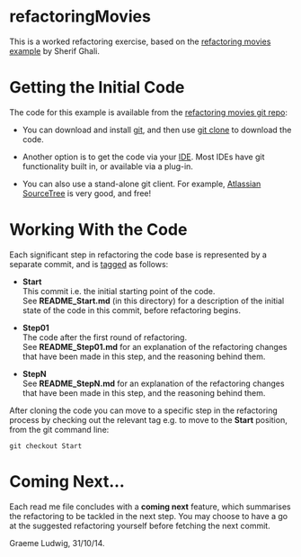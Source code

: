 refactoringMovies
=================

This is a worked refactoring exercise, based on the [refactoring movies example](http://www.slideshare.net/liufabin66688/refactoring-example) by Sherif Ghali.

# Getting the Initial Code #

The code for this example is available from the [refactoring movies git repo](https://github.com/ludwiggj/refactoringMovies.git):

* You can download and install [git](http://git-scm.com/downloads), and then use [git clone](https://www.atlassian.com/git/tutorials/setting-up-a-repository/git-clone) to download the code.

* Another option is to get the code via your [IDE](http://en.wikipedia.org/wiki/Integrated_development_environment). Most IDEs have git functionality built in, or available via a plug-in.

* You can also use a stand-alone git client. For example, [Atlassian SourceTree](https://www.atlassian.com/software/sourcetree/overview) is very good, and free!

# Working With the Code #

Each significant step in refactoring the code base is represented by a separate commit, and is [tagged](http://git-scm.com/book/en/v2/Git-Basics-Tagging) as follows:

* **Start**  
This commit i.e. the initial starting point of the code.  
See **README_Start.md** (in this directory) for a description of the initial state of the code in this commit, before refactoring begins.
 
* **Step01**  
The code after the first round of refactoring.  
See **README_Step01.md** for an explanation of the refactoring changes that have been made in this step, and the reasoning behind them.

* **StepN**  
See **README_StepN.md** for an explanation of the refactoring changes that have been made in this step, and the reasoning behind them.

After cloning the code you can move to a specific step in the refactoring process by checking out the relevant tag e.g. to move to the **Start** position, from the git command line:

    git checkout Start

Coming Next...
============== 

Each read me file concludes with a **coming next** feature, which summarises the refactoring to be tackled in the next step. You may choose to have a go at the suggested refactoring yourself before fetching the next commit.

Graeme Ludwig, 31/10/14.